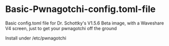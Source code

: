 # Basic-Pwnagotchi-config.toml-file
Basic config.toml file for Dr. Schottky's V1.5.6 Beta image, with a Waveshare V4 screen, just to get your pwnagotchi off the ground

Install under /etc/pwnagotchi
